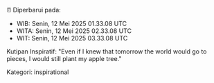 ⏰ Diperbarui pada:
- WIB: Senin, 12 Mei 2025 01.33.08 UTC
- WITA: Senin, 12 Mei 2025 02.33.08 UTC
- WIT: Senin, 12 Mei 2025 03.33.08 UTC

Kutipan Inspiratif:
"Even if I knew that tomorrow the world would go to pieces, I would still plant my apple tree."


Kategori: inspirational


